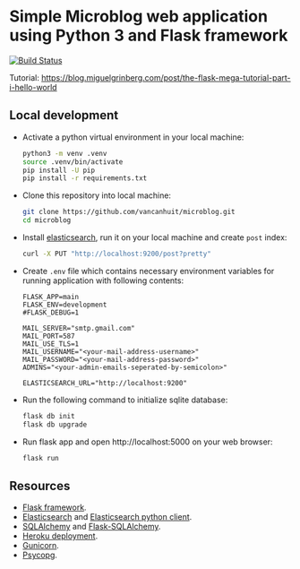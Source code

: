 # Simple Microblog web application using Python 3 and Flask framework
[![Build Status](https://travis-ci.org/vancanhuit/microblog.svg?branch=develop)](https://travis-ci.org/vancanhuit/microblog)

Tutorial: https://blog.miguelgrinberg.com/post/the-flask-mega-tutorial-part-i-hello-world

## Local development

- Activate a python virtual environment in your local machine:
    ```sh
    python3 -m venv .venv
    source .venv/bin/activate
    pip install -U pip
    pip install -r requirements.txt
    ```

- Clone this repository into local machine:
    ```sh
    git clone https://github.com/vancanhuit/microblog.git
    cd microblog
    ```

- Install [elasticsearch](https://www.elastic.co/downloads/elasticsearch), run it on your local machine and create `post` index:
    ```sh
    curl -X PUT "http://localhost:9200/post?pretty"
    ```

- Create `.env` file which contains necessary environment variables for running application with following contents:

    ```text
    FLASK_APP=main
    FLASK_ENV=development
    #FLASK_DEBUG=1

    MAIL_SERVER="smtp.gmail.com"
    MAIL_PORT=587
    MAIL_USE_TLS=1
    MAIL_USERNAME="<your-mail-address-username>"
    MAIL_PASSWORD="<your-mail-address-password>"
    ADMINS="<your-admin-emails-seperated-by-semicolon>"

    ELASTICSEARCH_URL="http://localhost:9200"
    ```

- Run the following command to initialize sqlite database:
    ```sh
    flask db init
    flask db upgrade
    ```
- Run flask app and open http://localhost:5000 on your web browser:
    ```sh
    flask run
    ```

## Resources
- [Flask framework](http://flask.pocoo.org/).
- [Elasticsearch](https://www.elastic.co/guide/en/elasticsearch/reference/current/getting-started.html) and [Elasticsearch python client](https://elasticsearch-py.readthedocs.io/en/master/).
- [SQLAlchemy](https://docs.sqlalchemy.org/en/latest/) and [Flask-SQLAlchemy](http://flask-sqlalchemy.pocoo.org).
- [Heroku deployment](https://devcenter.heroku.com/categories/python-support).
- [Gunicorn](https://gunicorn.org/).
- [Psycopg](http://initd.org/psycopg/).
